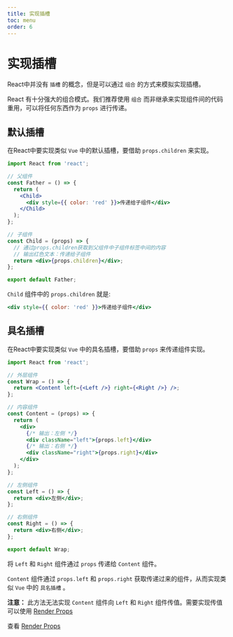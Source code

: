 ```yaml
---
title: 实现插槽
toc: menu
order: 6
---
```

# 实现插槽

React中并没有 `插槽` 的概念，但是可以通过 `组合` 的方式来模拟实现插槽。

React 有十分强大的组合模式。我们推荐使用 `组合` 而非继承来实现组件间的代码重用，可以将任何东西作为 `props` 进行传递。

## 默认插槽

在React中要实现类似 `Vue` 中的默认插槽，要借助 `props.children` 来实现。

```jsx | pure
import React from 'react';

// 父组件
const Father = () => {
  return (
    <Child>
      <div style={{ color: 'red' }}>传递给子组件</div>
    </Child>
  );
};

// 子组件
const Child = (props) => {
  // 通过props.children获取到父组件中子组件标签中间的内容
  // 输出红色文本：传递给子组件
  return <div>{props.children}</div>;
};

export default Father;
```

`Child` 组件中的 `props.children` 就是:

```jsx | pure
<div style={{ color: 'red' }}>传递给子组件</div>
```

## 具名插槽

在React中要实现类似 `Vue` 中的具名插槽，要借助 `props` 来传递组件实现。

```jsx | pure
import React from 'react';

// 外层组件
const Wrap = () => {
  return <Content left={<Left />} right={<Right />} />;
};

// 内容组件
const Content = (props) => {
  return (
    <div>
      {/* 输出：左侧 */}
      <div className="left">{props.left}</div>
      {/* 输出：右侧 */}
      <div className="right">{props.right}</div>
    </div>
  );
};

// 左侧组件
const Left = () => {
  return <div>左侧</div>;
};

// 右侧组件
const Right = () => {
  return <div>右侧</div>;
};

export default Wrap;
```

将 `Left` 和 `Right` 组件通过 `props` 传递给 `Content` 组件。

`Content` 组件通过 `props.left` 和 `props.right` 获取传递过来的组件，从而实现类似 `Vue` 中的 `具名插槽` 。

**注意：** 此方法无法实现 `Content` 组件向 `Left` 和 `Right` 组件传值。需要实现传值可以使用 [Render Props](#render-props)

查看 [Render Props](#render-props)
